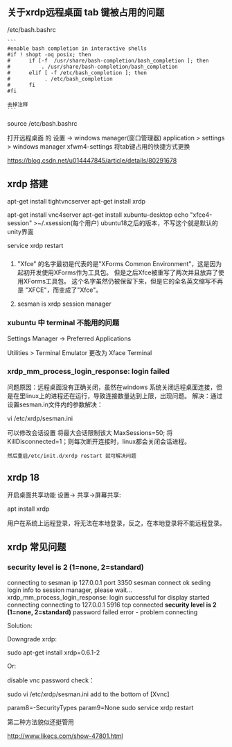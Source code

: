 ## 关于xrdp远程桌面 tab 键被占用的问题

/etc/bash.bashrc

    ```
    #enable bash completion in interactive shells
    #if ! shopt -oq posix; then
    #      if [-f  /usr/share/bash-completion/bash_completion ]; then
    #          . /usr/share/bash-completion/bash_completion
    #      elif [ -f /etc/bash_completion ]; then
    #           . /etc/bash_completion
    #      fi
    #fi

    去掉注释
    ```

source /etc/bash.bashrc

打开远程桌面 的 设置 -> windows manager(窗口管理器)
    application > settings > windows manager
    xfwm4-settings 将tab键占用的快捷方式更换

https://blog.csdn.net/u014447845/article/details/80291678




## xrdp 搭建

apt-get install tightvncserver
apt-get install xrdp

apt-get install vnc4server
apt-get install xubuntu-desktop
echo "xfce4-session" >~/.xsession(每个用户)
    ubuntu18之后的版本，不写这个就是默认的unity界面

service xrdp restart





### 

1. "Xfce" 的名字最初是代表的是"XForms Common Environment"，这是因为起初开发使用XForms作为工具包。 但是之后Xfce被重写了两次并且放弃了使用XForms工具包。
这个名字虽然仍被保留下来，但是它的全名英文缩写不再是 "XFCE"，而变成了"Xfce"。

1. sesman is xrdp session manager


### xubuntu 中 terminal 不能用的问题

Settings Manager -> Preferred Applications

Utilities > Terminal Emulator 更改为 Xface Terminal



### xrdp_mm_process_login_response: login failed

问题原因：远程桌面没有正确关闭，虽然在windows 系统关闭远程桌面连接，但是在里linux上的进程还在运行，导致连接数量达到上限，出现问题。
解决：通过设置sesman.in文件内的参数解决：

vi /etc/xrdp/sesman.ini

可以修改会话设置
    将最大会话限制该大 MaxSessions=50; 
    将KillDisconnected=1；则每次断开连接时，linux都会关闭会话进程。 
    
    然后重启/etc/init.d/xrdp restart 就可解决问题





## xrdp 18

开启桌面共享功能
    设置-> 共享->屏幕共享:

apt install xrdp

用户在系统上远程登录，将无法在本地登录，反之，在本地登录将不能远程登录。




## xrdp 常见问题


### security level is 2 (1=none, 2=standard)

connecting to sesman ip 127.0.0.1 port 3350
sesman connect ok
seding login info to session manager, please wait...
xrdp_mm_process_login_response: login successful for display
started connecting
connecting to 127.0.0.1 5916
tcp connected
**security level is 2 (1=none, 2=standard)**
password failed
error - problem connecting


Solution:

Downgrade xrdp:

sudo apt-get install xrdp=0.6.1-2

Or:

disable vnc password check：

sudo vi /etc/xrdp/sesman.ini
add to the bottom of [Xvnc]

param8=-SecurityTypes
param9=None
sudo service xrdp restart

第二种方法貌似还挺管用


http://www.likecs.com/show-47801.html

### 

